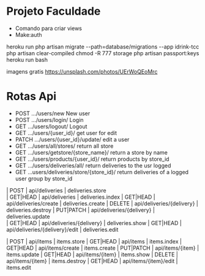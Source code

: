 # Projeto Faculdade
* Comando para criar views
* Make:auth

heroku run php artisan migrate --path=database/migrations --app idrink-tcc
php artisan clear-compiled
chmod -R 777 storage
php artisan passport:keys
heroku run bash

imagens gratis
https://unsplash.com/photos/UErWoQEoMrc

# Rotas Api
* POST .../users/new                             New user
* POST .../users/login/                          Login
* GET .../users/logout/                          Logout
* GET .../users/{user_id}/                       get user for edit
* PATCH .../users/{user_id}/update/              edit a user
* GET .../users/all/stores/                      return all store
* GET .../users/getstore/{store_name}/           return a store by name
* GET .../users/products/{user_id}/              return products by store_id
* GET .../users/deliveries/all/                  return deliveries to the usr logged
* GET ...users/deliveries/store/{store_id}/      return deliveries of a logged user group by store_id


| POST      | api/deliveries                          | deliveries.store                           
| GET|HEAD  | api/deliveries                          | deliveries.index
| GET|HEAD  | api/deliveries/create                   | deliveries.create
| DELETE    | api/deliveries/{delivery}               | deliveries.destroy
| PUT|PATCH | api/deliveries/{delivery}               | deliveries.update                        
| GET|HEAD  | api/deliveries/{delivery}               | deliveries.show
| GET|HEAD  | api/deliveries/{delivery}/edit          | deliveries.edit


| POST      | api/items                               | items.store
| GET|HEAD  | api/items                               | items.index
| GET|HEAD  | api/items/create                        | items.create
| PUT|PATCH | api/items/{item}                        | items.update
| GET|HEAD  | api/items/{item}                        | items.show
| DELETE    | api/items/{item}                        | items.destroy
| GET|HEAD  | api/items/{item}/edit                   | items.edit
